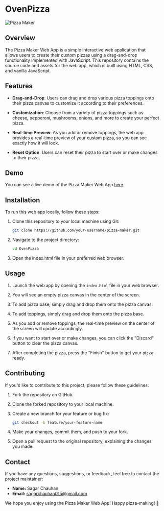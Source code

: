 # OvenPizza

![Pizza Maker](demo.gif)

## Overview

The Pizza Maker Web App is a simple interactive web application that allows users to create their custom pizzas using a drag-and-drop functionality implemented with JavaScript. This repository contains the source code and assets for the web app, which is built using HTML, CSS, and vanilla JavaScript.

## Features

- **Drag-and-Drop**: Users can drag and drop various pizza toppings onto their pizza canvas to customize it according to their preferences.

- **Customization**: Choose from a variety of pizza toppings such as cheese, pepperoni, mushrooms, onions, and more to create your perfect pizza.

- **Real-time Preview**: As you add or remove toppings, the web app provides a real-time preview of your custom pizza, so you can see exactly how it will look.

- **Reset Option**: Users can reset their pizza to start over or make changes to their pizza.

## Demo

You can see a live demo of the Pizza Maker Web App [here](https://production.d1qrj9mku6nqxp.amplifyapp.com).

## Installation

To run this web app locally, follow these steps:

1. Clone this repository to your local machine using Git:

   ```bash
   git clone https://github.com/your-username/pizza-maker.git
   ```

2. Navigate to the project directory:

     ```bash
     cd OvenPizza
     ```

3. Open the index.html file in your preferred web browser.

## Usage

1. Launch the web app by opening the `index.html` file in your web browser.

2. You will see an empty pizza canvas in the center of the screen.

3. To add pizza base, simply drag and drop them onto the pizza canvas.

4. To add toppings, simply drag and drop them onto the pizza base.

5. As you add or remove toppings, the real-time preview on the center of the screen will update accordingly.

6. If you want to start over or make changes, you can click the "Discard" button to clear the pizza canvas.

7. After completing the pizza, press the "Finish" button to get your pizza ready.

## Contributing

If you'd like to contribute to this project, please follow these guidelines:

1. Fork the repository on GitHub.

2. Clone the forked repository to your local machine.

3. Create a new branch for your feature or bug fix:

   ```bash
   git checkout -b feature/your-feature-name

4. Make your changes, commit them, and push to your fork.

5. Open a pull request to the original repository, explaining the changes you made.


## Contact

If you have any questions, suggestions, or feedback, feel free to contact the project maintainer:

- **Name:** Sagar Chauhan
- **Email:** sagarchauhan015@gmail.com

We hope you enjoy using the Pizza Maker Web App! Happy pizza-making! 🍕


